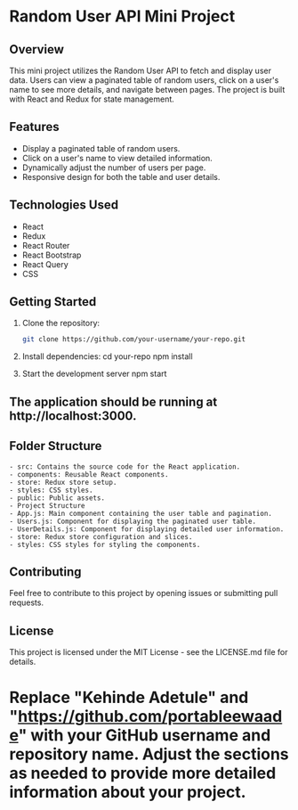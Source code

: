 # Random User API Mini Project

## Overview

This mini project utilizes the Random User API to fetch and display user data. Users can view a paginated table of random users, click on a user's name to see more details, and navigate between pages. The project is built with React and Redux for state management.

## Features

- Display a paginated table of random users.
- Click on a user's name to view detailed information.
- Dynamically adjust the number of users per page.
- Responsive design for both the table and user details.

## Technologies Used

- React
- Redux
- React Router
- React Bootstrap
- React Query
- CSS

## Getting Started

1. Clone the repository:

   ```bash
   git clone https://github.com/your-username/your-repo.git

2. Install dependencies:
cd your-repo
npm install

3. Start the development server
npm start

## The application should be running at http://localhost:3000.

## Folder Structure
    - src: Contains the source code for the React application.
    - components: Reusable React components.
    - store: Redux store setup.
    - styles: CSS styles.
    - public: Public assets.
    - Project Structure
    - App.js: Main component containing the user table and pagination.
    - Users.js: Component for displaying the paginated user table.
    - UserDetails.js: Component for displaying detailed user information.
    - store: Redux store configuration and slices.
    - styles: CSS styles for styling the components.

## Contributing
Feel free to contribute to this project by opening issues or submitting pull requests.

## License
This project is licensed under the MIT License - see the LICENSE.md file for details.


# Replace "Kehinde Adetule" and "https://github.com/portableewaade" with your GitHub username and repository name. Adjust the sections as needed to provide more detailed information about your project.

